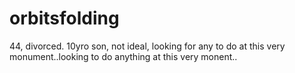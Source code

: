 # orbitsfolding
44, divorced. 10yro son, not ideal, looking for any to do at this very monument..looking to do anything at this very monent..
